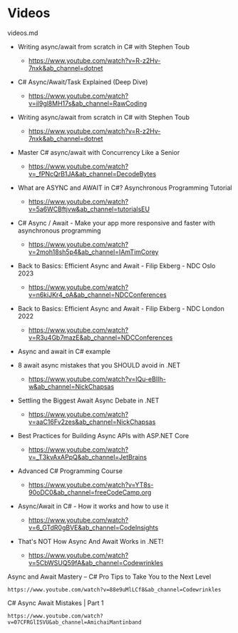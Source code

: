 # Videos

videos.md

*   Writing async/await from scratch in C# with Stephen Toub

    *   https://www.youtube.com/watch?v=R-z2Hv-7nxk&ab_channel=dotnet
    
*   C# Async/Await/Task Explained (Deep Dive)

    *   https://www.youtube.com/watch?v=il9gl8MH17s&ab_channel=RawCoding

*   Writing async/await from scratch in C# with Stephen Toub

    *   https://www.youtube.com/watch?v=R-z2Hv-7nxk&ab_channel=dotnet

*   Master C# async/await with Concurrency Like a Senior

    *   https://www.youtube.com/watch?v=_fPNcQrB1JA&ab_channel=DecodeBytes

*   What are ASYNC and AWAIT in C#? Asynchronous Programming Tutorial

    *   https://www.youtube.com/watch?v=5a6WCBftjvw&ab_channel=tutorialsEU

*   C# Async / Await - Make your app more responsive and faster with asynchronous programming

    *   https://www.youtube.com/watch?v=2moh18sh5p4&ab_channel=IAmTimCorey

*   Back to Basics: Efficient Async and Await - Filip Ekberg - NDC Oslo 2023

    *   https://www.youtube.com/watch?v=n6kiJKr4_oA&ab_channel=NDCConferences

*   Back to Basics: Efficient Async and Await - Filip Ekberg - NDC London 2022

    *   https://www.youtube.com/watch?v=R3u4Gb7mazE&ab_channel=NDCConferences

*   Async and await in C# example

*   8 await async mistakes that you SHOULD avoid in .NET

    *   https://www.youtube.com/watch?v=lQu-eBIIh-w&ab_channel=NickChapsas

*   Settling the Biggest Await Async Debate in .NET

    *   https://www.youtube.com/watch?v=aaC16Fv2zes&ab_channel=NickChapsas

*   Best Practices for Building Async APIs with ASP.NET Core

    *   https://www.youtube.com/watch?v=_T3kvAxAPpQ&ab_channel=JetBrains

*   Advanced C# Programming Course

    *   https://www.youtube.com/watch?v=YT8s-90oDC0&ab_channel=freeCodeCamp.org

*   Async/Await in C# - How it works and how to use it

    *   https://www.youtube.com/watch?v=6_GTdR0gBVE&ab_channel=CodeInsights

*   That's NOT How Async And Await Works in .NET!

    *   https://www.youtube.com/watch?v=5CbWSUQ59fA&ab_channel=Codewrinkles

Async and Await Mastery – C# Pro Tips to Take You to the Next Level

    https://www.youtube.com/watch?v=88e9uMlLCf8&ab_channel=Codewrinkles

C# Async Await Mistakes | Part 1

    https://www.youtube.com/watch?v=07CFRGlISVU&ab_channel=AmichaiMantinband

